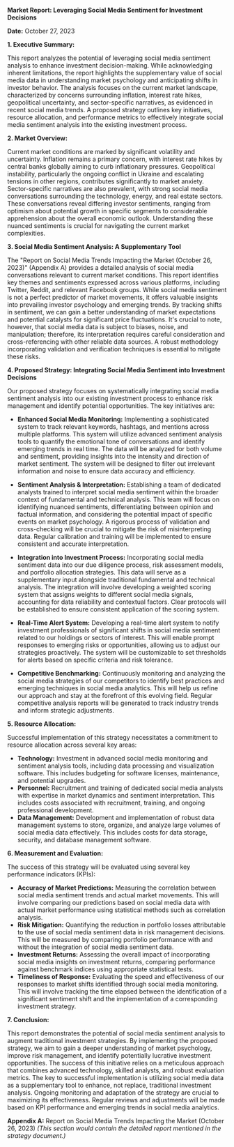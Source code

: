 **Market Report: Leveraging Social Media Sentiment for Investment Decisions**

**Date:** October 27, 2023

**1. Executive Summary:**

This report analyzes the potential of leveraging social media sentiment analysis to enhance investment decision-making.  While acknowledging inherent limitations, the report highlights the supplementary value of social media data in understanding market psychology and anticipating shifts in investor behavior.  The analysis focuses on the current market landscape, characterized by concerns surrounding inflation, interest rate hikes, geopolitical uncertainty, and sector-specific narratives, as evidenced in recent social media trends.  A proposed strategy outlines key initiatives, resource allocation, and performance metrics to effectively integrate social media sentiment analysis into the existing investment process.

**2. Market Overview:**

Current market conditions are marked by significant volatility and uncertainty.  Inflation remains a primary concern, with interest rate hikes by central banks globally aiming to curb inflationary pressures. Geopolitical instability, particularly the ongoing conflict in Ukraine and escalating tensions in other regions, contributes significantly to market anxiety. Sector-specific narratives are also prevalent, with strong social media conversations surrounding the technology, energy, and real estate sectors. These conversations reveal differing investor sentiments, ranging from optimism about potential growth in specific segments to considerable apprehension about the overall economic outlook.  Understanding these nuanced sentiments is crucial for navigating the current market complexities.

**3. Social Media Sentiment Analysis: A Supplementary Tool**

The "Report on Social Media Trends Impacting the Market (October 26, 2023)" (Appendix A) provides a detailed analysis of social media conversations relevant to current market conditions. This report identifies key themes and sentiments expressed across various platforms, including Twitter, Reddit, and relevant Facebook groups. While social media sentiment is not a perfect predictor of market movements, it offers valuable insights into prevailing investor psychology and emerging trends. By tracking shifts in sentiment, we can gain a better understanding of market expectations and potential catalysts for significant price fluctuations. It's crucial to note, however, that social media data is subject to biases, noise, and manipulation; therefore, its interpretation requires careful consideration and cross-referencing with other reliable data sources.  A robust methodology incorporating validation and verification techniques is essential to mitigate these risks.


**4. Proposed Strategy: Integrating Social Media Sentiment into Investment Decisions**

Our proposed strategy focuses on systematically integrating social media sentiment analysis into our existing investment process to enhance risk management and identify potential opportunities. The key initiatives are:

* **Enhanced Social Media Monitoring:** Implementing a sophisticated system to track relevant keywords, hashtags, and mentions across multiple platforms. This system will utilize advanced sentiment analysis tools to quantify the emotional tone of conversations and identify emerging trends in real time. The data will be analyzed for both volume and sentiment, providing insights into the intensity and direction of market sentiment.  The system will be designed to filter out irrelevant information and noise to ensure data accuracy and efficiency.

* **Sentiment Analysis & Interpretation:** Establishing a team of dedicated analysts trained to interpret social media sentiment within the broader context of fundamental and technical analysis. This team will focus on identifying nuanced sentiments, differentiating between opinion and factual information, and considering the potential impact of specific events on market psychology. A rigorous process of validation and cross-checking will be crucial to mitigate the risk of misinterpreting data.  Regular calibration and training will be implemented to ensure consistent and accurate interpretation.

* **Integration into Investment Process:** Incorporating social media sentiment data into our due diligence process, risk assessment models, and portfolio allocation strategies. This data will serve as a supplementary input alongside traditional fundamental and technical analysis. The integration will involve developing a weighted scoring system that assigns weights to different social media signals, accounting for data reliability and contextual factors.  Clear protocols will be established to ensure consistent application of the scoring system.

* **Real-Time Alert System:** Developing a real-time alert system to notify investment professionals of significant shifts in social media sentiment related to our holdings or sectors of interest. This will enable prompt responses to emerging risks or opportunities, allowing us to adjust our strategies proactively.  The system will be customizable to set thresholds for alerts based on specific criteria and risk tolerance.

* **Competitive Benchmarking:** Continuously monitoring and analyzing the social media strategies of our competitors to identify best practices and emerging techniques in social media analytics. This will help us refine our approach and stay at the forefront of this evolving field.  Regular competitive analysis reports will be generated to track industry trends and inform strategic adjustments.


**5. Resource Allocation:**

Successful implementation of this strategy necessitates a commitment to resource allocation across several key areas:

* **Technology:** Investment in advanced social media monitoring and sentiment analysis tools, including data processing and visualization software.  This includes budgeting for software licenses, maintenance, and potential upgrades.
* **Personnel:** Recruitment and training of dedicated social media analysts with expertise in market dynamics and sentiment interpretation.  This includes costs associated with recruitment, training, and ongoing professional development.
* **Data Management:** Development and implementation of robust data management systems to store, organize, and analyze large volumes of social media data effectively. This includes costs for data storage, security, and database management software.


**6. Measurement and Evaluation:**

The success of this strategy will be evaluated using several key performance indicators (KPIs):

* **Accuracy of Market Predictions:** Measuring the correlation between social media sentiment trends and actual market movements. This will involve comparing our predictions based on social media data with actual market performance using statistical methods such as correlation analysis.
* **Risk Mitigation:** Quantifying the reduction in portfolio losses attributable to the use of social media sentiment data in risk management decisions.  This will be measured by comparing portfolio performance with and without the integration of social media sentiment data.
* **Investment Returns:** Assessing the overall impact of incorporating social media insights on investment returns, comparing performance against benchmark indices using appropriate statistical tests.
* **Timeliness of Response:** Evaluating the speed and effectiveness of our responses to market shifts identified through social media monitoring. This will involve tracking the time elapsed between the identification of a significant sentiment shift and the implementation of a corresponding investment strategy.


**7. Conclusion:**

This report demonstrates the potential of social media sentiment analysis to augment traditional investment strategies. By implementing the proposed strategy, we aim to gain a deeper understanding of market psychology, improve risk management, and identify potentially lucrative investment opportunities. The success of this initiative relies on a meticulous approach that combines advanced technology, skilled analysts, and robust evaluation metrics. The key to successful implementation is utilizing social media data as a supplementary tool to enhance, not replace, traditional investment analysis. Ongoing monitoring and adaptation of the strategy are crucial to maximizing its effectiveness.  Regular reviews and adjustments will be made based on KPI performance and emerging trends in social media analytics.


**Appendix A:** Report on Social Media Trends Impacting the Market (October 26, 2023)  *(This section would contain the detailed report mentioned in the strategy document.)*
